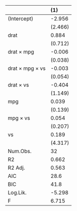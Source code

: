 |                |(1) |
|:---------------|:-------|
|(Intercept)     |-2.956  |
|                |(2.466) |
|drat            |0.884   |
|                |(0.712) |
|drat × mpg      |-0.006  |
|                |(0.038) |
|drat × mpg × vs |-0.003  |
|                |(0.054) |
|drat × vs       |-0.404  |
|                |(1.149) |
|mpg             |0.039   |
|                |(0.139) |
|mpg × vs        |0.054   |
|                |(0.207) |
|vs              |0.189   |
|                |(4.317) |
|Num.Obs.        |32      |
|R2              |0.662   |
|R2 Adj.         |0.563   |
|AIC             |28.6    |
|BIC             |41.8    |
|Log.Lik.        |-5.298  |
|F               |6.715   |
